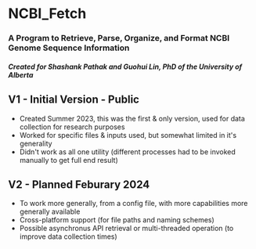 # NCBI_Fetch
### A Program to Retrieve, Parse, Organize, and Format NCBI Genome Sequence Information
##### Created for Shashank Pathak and Guohui Lin, PhD of the University of Alberta
#####
## V1 - Initial Version - Public
- Created Summer 2023, this was the first & only version, used for data collection for research purposes
- Worked for specific files & inputs used, but somewhat limited in it's generality
- Didn't work as all one utility (different processes had to be invoked manually to get full end result)
## V2 - Planned Feburary 2024
- To work more generally, from a config file, with more capabilities more generally available
- Cross-platform support (for file paths and naming schemes)
- Possible asynchronus API retrieval or multi-threaded operation (to improve data collection times)
